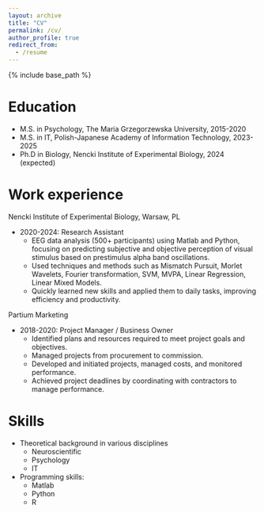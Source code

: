```yaml
---
layout: archive
title: "CV"
permalink: /cv/
author_profile: true
redirect_from:
  - /resume
---
```


{% include base_path %}

Education
======
* M.S. in Psychology, The Maria Grzegorzewska University,  2015-2020
* M.S. in IT, Polish-Japanese Academy of Information Technology, 2023-2025
* Ph.D in Biology, Nencki Institute of Experimental Biology, 2024 (expected)

Work experience
======
Nencki Institute of Experimental Biology, Warsaw, PL
* 2020-2024: Research Assistant
  * EEG data analysis (500+ participants) using Matlab and Python, focusing on predicting subjective and objective perception of visual stimulus based on prestimulus alpha band oscillations. 
  * Used techniques and methods such as Mismatch Pursuit, Morlet Wavelets, Fourier transformation, SVM, MVPA, Linear Regression, Linear Mixed Models. 
  * Quickly learned new skills and applied them to daily tasks, improving efficiency and productivity.

Partium Marketing
* 2018-2020: Project Manager / Business Owner
  * Identified plans and resources required to meet project goals and objectives. 
  * Managed projects from procurement to commission. 
  * Developed and initiated projects, managed costs, and monitored performance. 
  * Achieved project deadlines by coordinating with contractors to manage performance.
  
Skills
======
* Theoretical background in various disciplines
  * Neuroscientific
  * Psychology 
  * IT
* Programming skills:
    * Matlab
    * Python
    * R

  

